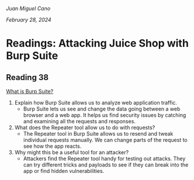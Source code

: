 *Juan Miguel Cano*

*February 28, 2024*

# Readings: Attacking Juice Shop with Burp Suite

## Reading  38
[What is Burp Suite?](https://www.technipages.com/what-is-burp-suite)

1. Explain how Burp Suite allows us to analyze web application traffic.
    -  Burp Suite lets us see and change the data going between a web browser and a web app. It helps us find security issues by catching and examining all the requests and responses.
2. What does the Repeater tool allow us to do with requests?
    - The Repeater tool in Burp Suite allows us to resend and tweak individual requests manually. We can change parts of the request to see how the app reacts.
3. Why might this be a useful tool for an attacker?
    - Attackers find the Repeater tool handy for testing out attacks. They can try different tricks and payloads to see if they can break into the app or find hidden vulnerabilities.
